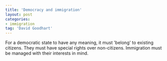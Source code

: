 ```yaml
---
title: 'Democracy and immigration'
layout: post
categories:
- immigration
tag: 'David Goodhart'
---
```


For a democratic state to have any meaning, it must 'belong' to existing citizens. They must have special rights over non-citizens. Immigration must be managed with their interests in mind.